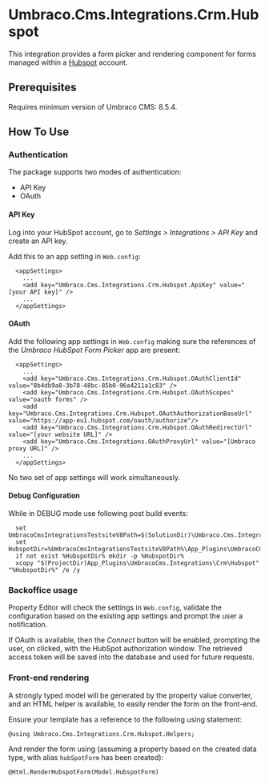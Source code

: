 # Umbraco.Cms.Integrations.Crm.Hubspot

This integration provides a form picker and rendering component for forms managed within a [Hubspot](https://www.hubspot.com/) account.

## Prerequisites

Requires minimum version of Umbraco CMS: 8.5.4.

## How To Use

### Authentication

The package supports two modes of authentication:

- API Key
- OAuth

#### API Key

Log into your HubSpot account, go to _Settings > Integrations > API Key_ and create an API key.

Add this to an app setting in `Web.config`:

```
  <appSettings>
    ...
    <add key="Umbraco.Cms.Integrations.Crm.Hubspot.ApiKey" value="[your API key]" />
    ...
  </appSettings>
```

#### OAuth

Add the following app settings in `Web.config` making sure the references of the _Umbraco HubSpot Form Picker_ app are present:
```
  <appSettings>
    ...
    <add key="Umbraco.Cms.Integrations.Crm.Hubspot.OAuthClientId" value="8b4db9a8-3b78-48bc-85b0-96a4211a1c83" />
    <add key="Umbraco.Cms.Integrations.Crm.Hubspot.OAuthScopes" value="oauth forms" />
    <add key="Umbraco.Cms.Integrations.Crm.Hubspot.OAuthAuthorizationBaseUrl" value="https://app-eu1.hubspot.com/oauth/authorize"/>
    <add key="Umbraco.Cms.Integrations.Crm.Hubspot.OAuthRedirectUrl" value="[your website URL]" />
    <add key="Umbraco.Cms.Integrations.OAuthProxyUrl" value="[Umbraco proxy URL]" /> 
    ...
  </appSettings>
```
No two set of app settings will work simultaneously.

#### Debug Configuration

While in DEBUG mode use following post build events:
```
  set UmbracoCmsIntegrationsTestsiteV8Path=$(SolutionDir)\Umbraco.Cms.Integrations.Testsite.V8
  set HubspotDir=%UmbracoCmsIntegrationsTestsiteV8Path%\App_Plugins\UmbracoCms.Integrations\Crm\Hubspot
  if not exist %HubspotDir% mkdir -p %HubspotDir%
  xcopy "$(ProjectDir)App_Plugins\UmbracoCms.Integrations\Crm\Hubspot" "%HubspotDir%" /e /y
```

### Backoffice usage

Property Editor will check the settings in `Web.config`, validate the configuration based on the existing
app settings and prompt the user a notification. 

If OAuth is available, then the _Connect_ button will be enabled, prompting the user, on clicked, 
with the HubSpot authorization window. The retrieved access token will be saved into the database and 
used for future requests.

### Front-end rendering

A strongly typed model will be generated by the property value converter, and an HTML helper is available, to easily render the form on the front-end.

Ensure your template has a reference to the following using statement:

```
@using Umbraco.Cms.Integrations.Crm.Hubspot.Helpers;
```

And render the form using (assuming a property based on the created data type, with alias `hubSpotForm` has been created):

```
@Html.RenderHubspotForm(Model.HubspotForm)
```
